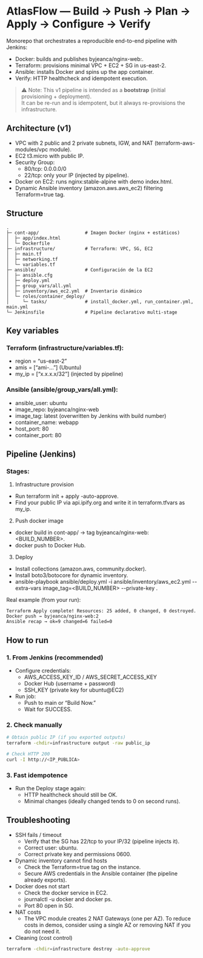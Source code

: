# AtlasFlow — Build → Push → Plan → Apply → Configure → Verify
Monorepo that orchestrates a reproducible end-to-end pipeline with Jenkins:
* Docker: builds and publishes byjeanca/nginx-web:<tag>.
* Terraform: provisions minimal VPC + EC2 + SG in us-east-2.
* Ansible: installs Docker and spins up the app container.
* Verify: HTTP healthcheck and idempotent execution.


> ⚠️ Note: This v1 pipeline is intended as a **bootstrap** (initial provisioning + deployment).  
> It can be re-run and is idempotent, but it always re-provisions the infrastructure. 

## Architecture (v1)
* VPC with 2 public and 2 private subnets, IGW, and NAT (terraform-aws-modules/vpc module).
* EC2 t3.micro with public IP.
* Security Group:
  * 80/tcp: 0.0.0.0/0
  * 22/tcp: only your IP (injected by pipeline).
* Docker on EC2: runs nginx:stable-alpine with demo index.html.
* Dynamic Ansible inventory (amazon.aws.aws_ec2) filtering Terraform=true tag.

## Structure
```
.
├─ cont-app/                 # Imagen Docker (nginx + estáticos)
│  ├─ app/index.html
│  └─ Dockerfile
├─ infrastructure/           # Terraform: VPC, SG, EC2
│  ├─ main.tf
│  ├─ networking.tf
│  └─ variables.tf
├─ ansible/                  # Configuración de la EC2
│  ├─ ansible.cfg
│  ├─ deploy.yml
│  ├─ group_vars/all.yml
│  ├─ inventory/aws_ec2.yml  # Inventario dinámico
│  └─ roles/container_deploy/
│     └─ tasks/              # install_docker.yml, run_container.yml, main.yml
└─ Jenkinsfile               # Pipeline declarativo multi-stage
```

## Key variables
### Terraform (infrastructure/variables.tf):
* region = “us-east-2”
* amis = [“ami-...”] (Ubuntu)
* my_ip = [“x.x.x.x/32”] (injected by pipeline)

### Ansible (ansible/group_vars/all.yml):
* ansible_user: ubuntu
* image_repo: byjeanca/nginx-web
* image_tag: latest (overwritten by Jenkins with build number)
* container_name: webapp
* host_port: 80
* container_port: 80

## Pipeline (Jenkins)

### Stages:
1. Infrastructure provision
  * Run terraform init + apply -auto-approve.
  * Find your public IP via api.ipify.org and write it in terraform.tfvars as my_ip.

2. Push docker image
  * docker build in cont-app/ → tag byjeanca/nginx-web:<BUILD_NUMBER>.
  * docker push to Docker Hub.

3. Deploy
* Install collections (amazon.aws, community.docker).
* Install boto3/botocore for dynamic inventory.
* ansible-playbook ansible/deploy.yml -i ansible/inventory/aws_ec2.yml --extra-vars image_tag=<BUILD_NUMBER> --private-key <key>.

Real example (from your run):
```text 
Terraform Apply complete! Resources: 25 added, 0 changed, 0 destroyed.
Docker push → byjeanca/nginx-web:2
Ansible recap → ok=9 changed=6 failed=0
```

## How to run
### 1. From Jenkins (recommended)
* Configure credentials:
  * AWS_ACCESS_KEY_ID / AWS_SECRET_ACCESS_KEY
  * Docker Hub (username + password)
  * SSH_KEY (private key for ubuntu@EC2)
* Run job:
  * Push to main or “Build Now.”
  * Wait for SUCCESS.

### 2.  Check manually
``` bash
# Obtain public IP (if you exported outputs)
terraform -chdir=infrastructure output -raw public_ip

# Check HTTP 200
curl -I http://<IP_PUBLICA>
```

### 3. Fast idempotence
* Run the Deploy stage again:
  * HTTP healthcheck should still be OK.
  * Minimal changes (ideally changed tends to 0 on second runs).

## Troubleshooting

* SSH fails / timeout
  * Verify that the SG has 22/tcp to your IP/32 (pipeline injects it).
  * Correct user: ubuntu.
  * Correct private key and permissions 0600.
* Dynamic inventory cannot find hosts
  * Check the Terraform=true tag on the instance.
  * Secure AWS credentials in the Ansible container (the pipeline already exports).
* Docker does not start
  * Check the docker service in EC2.
  * journalctl -u docker and docker ps.
  * Port 80 open in SG.
* NAT costs
  * The VPC module creates 2 NAT Gateways (one per AZ). To reduce costs in demos, consider using a single AZ or removing NAT if you do not need it.
* Cleaning (cost control) 
``` bash
terraform -chdir=infrastructure destroy -auto-approve
  ```
